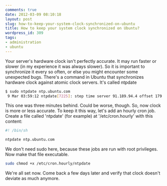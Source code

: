 ```yaml
---
comments: true
date: 2012-03-09 08:10:18
layout: post
slug: how-to-keep-your-system-clock-synchronized-on-ubuntu
title: How to keep your system clock synchronized on Ubuntu?
wordpress_id: 309
tags:
- administration
- ubuntu
---
```


Your server's hardware clock isn't perfectly accurate. It may run faster or slower (in my experience it was always slower). So it is important to synchronize it every so often, or else you might encounter some unexpected bugs. There's a command in Ubuntu that synchronizes hardware clock against atomic clock servers. It's called ntpdate

``` bash
$ sudo ntpdate ntp.ubuntu.com
 9 Mar 03:59:12 ntpdate[7225]: step time server 91.189.94.4 offset 179.440440 sec
```
    
This one was three minutes behind. Could be worse, though. So, now clock is more or less accurate. To keep it this way, let's add an hourly cron job. Create a file called 'ntpdate' (for example) at '/etc/cron.hourly' with this content:

``` bash
#! /bin/sh

ntpdate ntp.ubuntu.com
```

We don't need sudo here, because these jobs are run with root privileges. Now make that file executable.

``` bash
sudo chmod +x /etc/cron.hourly/ntpdate
```

We're all set now. Come back a few days later and verify that clock doesn't deviate as much anymore.



